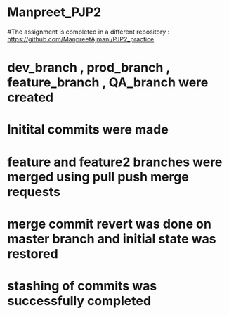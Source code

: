 # Manpreet_PJP2

#The assignment is completed in a different repository : https://github.com/ManpreetAjmani/PJP2_practice

# dev_branch , prod_branch , feature_branch , QA_branch were created

# Initital commits were made

# feature and feature2 branches were merged using pull push merge requests

# merge commit revert was done on master branch and initial state was restored

# stashing of commits was successfully completed
